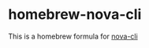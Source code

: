 # homebrew-nova-cli

This is a homebrew formula for [nova-cli](https://github.com/splunknova/nova-cli)
